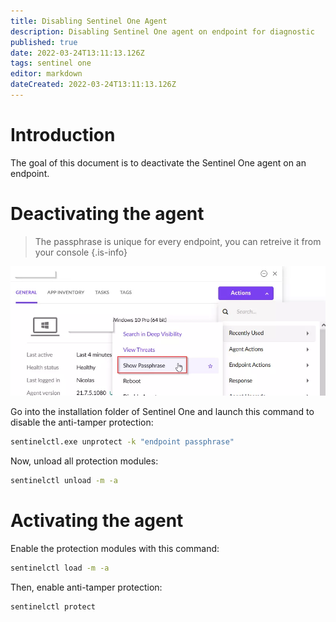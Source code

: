 ```yaml
---
title: Disabling Sentinel One Agent
description: Disabling Sentinel One agent on endpoint for diagnostic
published: true
date: 2022-03-24T13:11:13.126Z
tags: sentinel one
editor: markdown
dateCreated: 2022-03-24T13:11:13.126Z
---
```


# Introduction
The goal of this document is to deactivate the Sentinel One agent on an endpoint.

# Deactivating the agent

> The passphrase is unique for every endpoint, you can retreive it from your console
{.is-info}

![sentinelone_-_management_console.webp](/sentinelone/sentinelone_-_management_console.webp)

Go into the installation folder of Sentinel One and launch this command to disable the anti-tamper protection:

```bash
sentinelctl.exe unprotect -k "endpoint passphrase"
```

Now, unload all protection modules: 
```bash
sentinelctl unload -m -a
```


# Activating the agent

Enable the protection modules with this command: 
```bash
sentinelctl load -m -a
```
Then, enable anti-tamper protection: 
```bash
sentinelctl protect
```